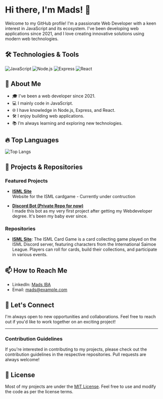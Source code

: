 # Hi there, I'm Mads! 👋

Welcome to my GitHub profile! I'm a passionate Web Developer with a keen interest in JavaScript and its ecosystem. I've been developing web applications since 2021, and I love creating innovative solutions using modern web technologies.

## 🛠️ Technologies & Tools

![JavaScript](https://img.shields.io/badge/-JavaScript-000?&logo=JavaScript)
![Node.js](https://img.shields.io/badge/-Node.js-000?&logo=Node.js)
![Express](https://img.shields.io/badge/-Express-000?&logo=Express)
![React](https://img.shields.io/badge/-React-000?&logo=React)

## 🚀 About Me

- 🎓 I've been a web developer since 2021.
- 💻 I mainly code in JavaScript.
- 🌐 I have knowledge in Node.js, Express, and React.
- 🛠️ I enjoy building web applications.
- 📚 I’m always learning and exploring new technologies.

## 🔥 Top Languages

![Top Langs](https://github-readme-stats.vercel.app/api/top-langs/?username=MadsIBA&layout=compact&theme=radical)

## 🧰 Projects & Repositories

### Featured Projects

- [**ISML Site**](https://github.com/MadsIBA/ISMLsite)  
  Website for the ISML cardgame - Currently under contruction
  
- [**Discord Bot (Private Repo for now)**](https://github.com/MadsIBA/VanillaTS)  
  I made this bot as my very first project after getting my Webdeveloper degree. It's been my baby ever since.

### Repositories

- [**ISML Site**](https://github.com/MadsIBA/ISMLsite): The ISML Card Game is a card collecting game played on the ISML Discord server, featuring characters from the International Saimoe League. Players can roll for cards, build their collections, and participate in various events.

## 📫 How to Reach Me

- LinkedIn: [Mads IBA]([https://www.linkedin.com/in/mads-iba/](https://www.linkedin.com/in/mm2097/))
- Email: [mads@example.com](mailto:mads2097@gmail.com)

## 🌱 Let's Connect

I'm always open to new opportunities and collaborations. Feel free to reach out if you'd like to work together on an exciting project!

---

### Contribution Guidelines

If you're interested in contributing to my projects, please check out the contribution guidelines in the respective repositories. Pull requests are always welcome!

## 📜 License

Most of my projects are under the [MIT License](https://opensource.org/licenses/MIT). Feel free to use and modify the code as per the license terms.
